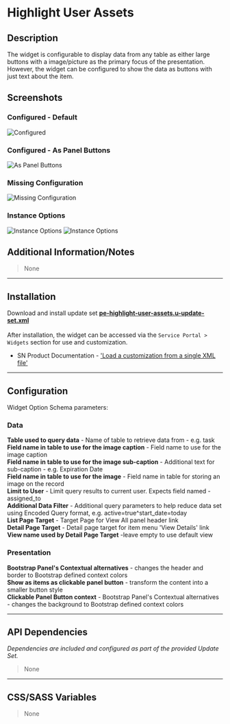 # Highlight User Assets

## Description

The widget is configurable to display data from any table as either large buttons with a image/picture as the primary focus of the presentation.  However, the widget can be configured to show the data as buttons with just text about the item.

## Screenshots
### Configured - Default
![Configured](https://raw.githubusercontent.com/platform-experience/serviceportal-widget-library/master/src/pe-highlight-user-assets/images/default.png)
### Configured - As Panel Buttons
![As Panel Buttons](https://raw.githubusercontent.com/platform-experience/serviceportal-widget-library/master/src/pe-highlight-user-assets/images/panelbuttons.png)
### Missing Configuration
![Missing Configuration](https://raw.githubusercontent.com/platform-experience/serviceportal-widget-library/master/src/pe-highlight-user-assets/images/missingconfiguration.png)
### Instance Options
![Instance Options](https://raw.githubusercontent.com/platform-experience/serviceportal-widget-library/master/src/pe-highlight-user-assets/images/options1.png)
![Instance Options](https://raw.githubusercontent.com/platform-experience/serviceportal-widget-library/master/src/pe-highlight-user-assets/images/options2.png)

## Additional Information/Notes
> None


---
## Installation
Download and install update set **[pe-highlight-user-assets.u-update-set.xml](https://github.com/platform-experience/serviceportal-widget-library/blob/master/pe-highlight-user-assets/pe-highlight-user-assets.u-update-set.xml)** <br/><br/>
After installation, the widget can be accessed via the `Service Portal > Widgets` section for use and customization.<br/>
* SN Product Documentation - ['Load a customization from a single XML file'](https://docs.servicenow.com/bundle/kingston-application-development/page/build/system-update-sets/task/t_SaveAnUpdateSetAsAnXMLFile.html)

---
## Configuration
Widget Option Schema parameters:

### Data
**Table used to query data** - Name of table to retrieve data from - e.g. task<br/>
**Field name in table to use for the image caption** - Field name to use for the image caption<br/>
**Field name in table to use for the image sub-caption** - Additional text for sub-caption - e.g. Expiration Date<br/>
**Field name in table  to use for the image** - Field name in table for storing an image on the record<br/>
**Limit to User** - Limit query results to current user. Expects field named - assigned_to<br/>
**Additional Data Filter** - Additional query parameters to help reduce data set using Encoded Query format, e.g.  active=true^start_date=today <br/>
**List Page Target** - Target Page for View All panel header link<br/>
**Detail Page Target** - Detail page target for item menu 'View Details' link<br/>
**View name used by Detail Page Target** -leave empty to use default view <br/>

### Presentation
**Bootstrap Panel's Contextual alternatives** - changes the header and border to Bootstrap defined context colors<br/>
**Show as items as clickable panel button** - transform the content into a smaller button style<br/>
**Clickable Panel Button context** - Bootstrap Panel's Contextual alternatives - changes the background to Bootstrap defined context colors<br/>

---
## API Dependencies
<i>Dependencies are included and configured as part of the provided Update Set.</i>
> None

---
## CSS/SASS Variables
> None
